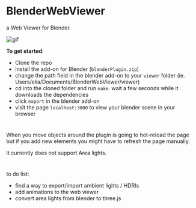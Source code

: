 # BlenderWebViewer
a Web Viewer for Blender.

![gif](https://user-images.githubusercontent.com/32492427/164890848-e6bf831d-06f8-4cba-80df-8cd4e3b32492.gif)

**To get started**:
- Clone the repo
- Install the add-on for Blender (`blenderPlugin.zip`)
- change the path field in the blender add-on to your `viewer` folder (ie. Users/elia/Documents/BlenderWebViewer/viewer)
- cd into the cloned folder and run `make`. wait a few seconds while it downloads the dependencies
- click `export` in the blender add-on
- visit the page `localhost:3000` to view your blender scene in your browser
#

When you move objects around the plugin is going to hot-reload the page but if you add new elements you might have to refresh the page manually.

It currently does not support Area lights.

#

to do list:

- find a way to export/import ambient lights / HDRIs
- add animations to the web viewer
- convert area lights from blender to three.js
